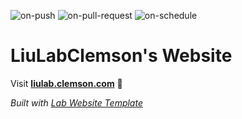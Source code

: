 
  ![on-push](../../actions/workflows/on-push.yaml/badge.svg)
  ![on-pull-request](../../actions/workflows/on-pull-request.yaml/badge.svg)
  ![on-schedule](../../actions/workflows/on-schedule.yaml/badge.svg)

  # LiuLabClemson's Website

  Visit **[liulab.clemson.com](http://liulab.clemson.com)** 🚀

  _Built with [Lab Website Template](https://greene-lab.gitbook.io/lab-website-template-docs)_
